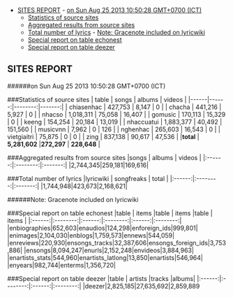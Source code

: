 - [SITES REPORT](#sites-report)
				- [on Sun Aug 25 2013 10:50:28 GMT+0700 (ICT)](#on-sun-aug-25-2013-105028-gmt+0700-ict)
	- [Statistics of source sites](#statistics-of-source-sites)
	- [Aggregated results from source sites](#aggregated-results-from-source-sites)
	- [Total number of lyrics](#total-number-of-lyrics)
				- [Note: Gracenote included on lyricwiki](#note-gracenote-included-on-lyricwiki)
	- [Special report on table echonest](#special-report-on-table-echonest)
	- [Special report on table deezer](#special-report-on-table-deezer)

## SITES REPORT

######on Sun Aug 25 2013 10:50:28 GMT+0700 (ICT)

###Statistics of source sites
| table | songs | albums | videos |
|------|------:|--------:|-------:|
| chiasenhac | 427,753 | 8,147 |  0 | 
| chacha | 441,216 | 5,927 |  0 | 
| nhacso | 1,018,311 | 75,058 |  16,407 | 
| gomusic | 170,113 | 15,329 |  0 | 
| keeng | 154,254 | 20,184 |  13,019 | 
| nhaccuatui | 1,883,377 | 40,492 |  151,560 | 
| musicvnn | 7,962 | 0 |  126 | 
| nghenhac | 265,603 | 16,543 |  0 | 
| vietgiaitri | 75,875 | 0 |  0 | 
| zing | 837,138 | 90,617 |  47,536 | 
|**total** | **5,281,602** |**272,297** | **228,648** |


###Aggregated results from source sites
|songs | albums | videos |
|:------:|:--------:|:-------:|
|2,744,345|259,181|169,616|


###Total number of lyrics
|lyricwiki | songfreaks | total |
|:------:|:--------:|:-------:|
|1,744,948|423,673|2,168,621|

######Note: Gracenote included on lyricwiki


###Special report on table echonest
|table | items |table | items |table | items |
|:------:|:--------:|:------:|:--------:|:------:|:--------:|
|enbiographies|652,603|enaudios|124,298|enforeign_ids|999,801|
|enimages|2,104,030|enblogs|1,759,573|ennews|544,059|
|enreviews|220,930|ensongs_tracks|32,387,606|ensongs_foreign_ids|3,753,886|
|ensongs|8,094,247|enurls|2,152,248|envideos|3,884,963|
|enartists_stats|544,960|enartists_latlong|13,850|enartists|546,964|
|enyears|982,744|enterms|1,356,720|


###Special report on table deezer
|table | artists |tracks |albums|
|:------:|:--------:|:------:|:--------:|
|deezer|2,825,185|27,635,692|2,859,889

